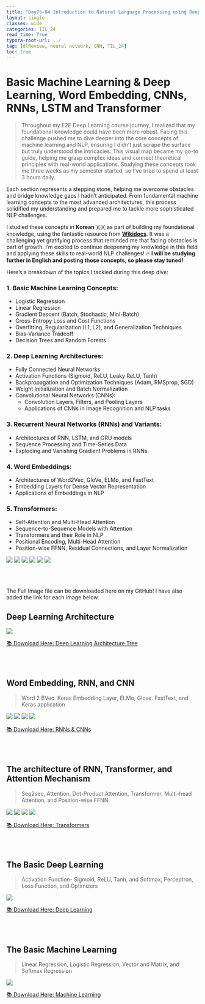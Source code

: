 ```yaml
---
title: "Day75-84 Introduction to Natural Language Processing using Deep Learning"
layout: single
classes: wide
categories: TIL_24
read_time: True
typora-root-url: ../
tag: [dlReview, neural network, CNN, TIL_24]
toc: true 
---
```


# Basic Machine Learning & Deep Learning, Word Embedding, CNNs, RNNs, LSTM and Transformer 

> Throughout my E2E Deep Learning course journey, I realized that my foundational knowledge could have been more robust. Facing this challenge pushed me to dive deeper into the core concepts of machine learning and NLP, ensuring I didn’t just scrape the surface but truly understood the intricacies. This visual map became my go-to guide, helping me grasp complex ideas and connect theoretical principles with real-world applications. Studying these concepts took me three weeks as my semester started, so I've tried to spend at least 3 hours daily. 



Each section represents a stepping stone, helping me overcome obstacles and bridge knowledge gaps I hadn’t anticipated. From fundamental machine learning concepts to the most advanced architectures, this process solidified my understanding and prepared me to tackle more sophisticated NLP challenges.

I studied these concepts in **Korean** 🇰🇷 as part of building my foundational knowledge, using the fantastic resource from [**Wikidocs**](https://wikidocs.net/book/2155). It was a challenging yet gratifying process that reminded me that facing obstacles is part of growth. I’m excited to continue deepening my knowledge in this field and applying these skills to real-world NLP challenges! 🔥 **I will be studying further in English and posting those concepts, so please stay tuned!** 



Here’s a breakdown of the topics I tackled during this deep dive:

### 1. Basic Machine Learning Concepts:

- Logistic Regression
- Linear Regression
- Gradient Descent (Batch, Stochastic, Mini-Batch)
- Cross-Entropy Loss and Cost Functions
- Overfitting, Regularization (L1, L2), and Generalization Techniques
- Bias-Variance Tradeoff
- Decision Trees and Random Forests

### 2. Deep Learning Architectures:

- Fully Connected Neural Networks
- Activation Functions (Sigmoid, ReLU, Leaky ReLU, Tanh)
- Backpropagation and Optimization Techniques (Adam, RMSprop, SGD)
- Weight Initialization and Batch Normalization
- Convolutional Neural Networks (CNNs):
  - Convolution Layers, Filters, and Pooling Layers
  - Applications of CNNs in Image Recognition and NLP tasks

### 3. Recurrent Neural Networks (RNNs) and Variants:

- Architectures of RNN, LSTM, and GRU models
- Sequence Processing and Time-Series Data
- Exploding and Vanishing Gradient Problems in RNNs

### 4. Word Embeddings:

- Architectures of Word2Vec, GloVe, ELMo, and FastText
- Embedding Layers for Dense Vector Representation
- Applications of Embeddings in NLP

### 5. Transformers:

- Self-Attention and Multi-Head Attention
- Sequence-to-Sequence Models with Attention
- Transformers and their Role in NLP
- Positional Encoding, Multi-Head Attention
- Position-wise FFNN, Residual Connections, and Layer Normalization





<img src="/blog/images/2024-10-06-TIL24_Day75-84_DL/2025C298-875F-448D-898B-32FB2EBEDE45_1_105_c.jpeg">

<img src="/blog/images/2024-10-06-TIL24_Day75-84_DL/9BDBC069-5FF1-4855-A6E0-94B4309A57D2_1_105_c.jpeg">

<img src="/blog/images/2024-10-06-TIL24_Day75-84_DL/BE078326-6FA1-4D2C-B3A0-0A62DDA2D95F_1_105_c.jpeg">

<img src="/blog/images/2024-10-06-TIL24_Day75-84_DL/ADA54717-25C5-4696-9F2E-787B4CE7924E_1_105_c.jpeg">

<img src="/blog/images/2024-10-06-TIL24_Day75-84_DL/88C2A7FC-61CB-4D31-BD0C-F138E824C232_1_105_c.jpeg">

<img src="/blog/images/2024-10-06-TIL24_Day75-84_DL/8869678B-259E-4D3B-8A86-4B299FF2C031_1_105_c.jpeg">

<br><Br>



The Full Image file can be downloaded here on my GitHub! I have also added the link for each image below.



## Deep Learning Architecture

<img src="/blog/images/2024-10-06-TIL24_Day75-84_DL/Drawing_9.jpg">

[📚 Download Here: Deep Learning Architecture Tree](https://github.com/leahnote01/blog/blob/978b8c0c6c31bd629f06f1b36ec723cffc54eb82/images/2024-10-06-TIL24_Day75-84_DL/Drawing_9.jpg)

<br><br>

## Word Embedding, RNN, and CNN

>  Word 2 BVec. Keras Embedding Layer, ELMo, Glove. FastText, and Keras application

<img src="/blog/images/2024-10-06-TIL24_Day75-84_DL/Drawing_8.jpg">

<img src="/blog/images/2024-10-06-TIL24_Day75-84_DL/Drawing_11.jpg">

<img src="/blog/images/2024-10-06-TIL24_Day75-84_DL/Drawing_12.jpg">

<img src="/blog/images/2024-10-06-TIL24_Day75-84_DL/Drawing_13.jpg">

[📚 Download Here: RNNs & CNNs](https://github.com/leahnote01/blog/blob/978b8c0c6c31bd629f06f1b36ec723cffc54eb82/images/2024-10-06-TIL24_Day75-84_DL/Drawing_8.jpg)



<br><Br>

## The architecture of RNN, Transformer, and Attention Mechanism

> Seq2sec, Attention, Dot-Product Attention, Transformer, Multi-head Attention, and Position-wise FFNN

<img src="/blog/images/2024-10-06-TIL24_Day75-84_DL/Drawing_7.jpg">

<img src="/blog/images/2024-10-06-TIL24_Day75-84_DL/Drawing_14.jpg">

<img src="/blog/images/2024-10-06-TIL24_Day75-84_DL/Drawing_15.jpg">

<img src="/blog/images/2024-10-06-TIL24_Day75-84_DL/Drawing_16.jpg">



[📚 Download Here: Transformers](https://github.com/leahnote01/blog/blob/978b8c0c6c31bd629f06f1b36ec723cffc54eb82/images/2024-10-06-TIL24_Day75-84_DL/Drawing_7.jpg)



<br><Br>

## The Basic Deep Learning

> Activation Function- Sigmoid, ReLU, Tanh, and Softmax, Perceptron, Loss Function, and Optimizers

<img src="/blog/images/2024-10-06-TIL24_Day75-84_DL/Drawing_6.jpg">

[📚 Download Here: Deep Learning](https://github.com/leahnote01/blog/blob/978b8c0c6c31bd629f06f1b36ec723cffc54eb82/images/2024-10-06-TIL24_Day75-84_DL/Drawing_6.jpg)

<br><br>



## The Basic Machine Learning

> Linear Regression, Logistic Regression, Vector and Matrix, and Softmax Regression

<img src="/blog/images/2024-10-06-TIL24_Day75-84_DL/Drawing_5.jpg">

[📚 Download Here: Machine Learning](https://github.com/leahnote01/blog/blob/978b8c0c6c31bd629f06f1b36ec723cffc54eb82/images/2024-10-06-TIL24_Day75-84_DL/Drawing_5.jpg)

<br><br>



